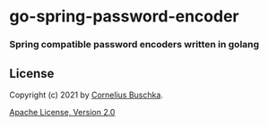 # go-spring-password-encoder

### Spring compatible password encoders written in golang

## License
Copyright (c) 2021 by [Cornelius Buschka](https://github.com/cbuschka).

[Apache License, Version 2.0](./license.txt)


